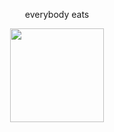 <p align="center"> everybody eats
<p align="center">
<a href="https://osu.ppy.sh/users/20674186">
  <img src="https://a.ppy.sh/20674186"  
       width="150"
       height="150"></a>
<p align="center"> 
